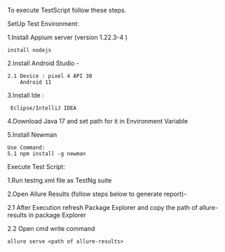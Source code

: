 To execute TestScript follow these steps.

SetUp Test Environment:

1.Install Appium server (version 1.22.3-4 )
	
	install nodejs

2.Install Android Studio - 

	2.1 Device : pixel 4 API 30
		Android 11
		
3.Install Ide :

	 Eclipse/IntelliJ IDEA

4.Download Java 17 and set path for it in Environment Variable

5.Install Newman
	
	Use Command:
	5.1 npm install -g newman


Execute Test Script:

1.Run testng.xml file as TestNg suite

2.Open Allure Results (follow steps below to generate report)-

2.1	After Execution refresh Package Explorer and copy the path of allure-results in package Explorer

2.2	Open cmd write command 

	allure serve <path of allure-results>



